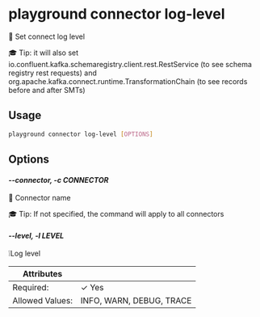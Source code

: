 # playground connector log-level

🧬 Set connect log level  
  
🎓 Tip: it will also set io.confluent.kafka.schemaregistry.client.rest.RestService (to see schema registry rest requests) and org.apache.kafka.connect.runtime.TransformationChain (to see records before and after SMTs)

## Usage

```bash
playground connector log-level [OPTIONS]
```

## Options

#### *--connector, -c CONNECTOR*

🔗 Connector name  
  
🎓 Tip: If not specified, the command will apply to all connectors

#### *--level, -l LEVEL*

❕Log level

| Attributes      | &nbsp;
|-----------------|-------------
| Required:       | ✓ Yes
| Allowed Values: | INFO, WARN, DEBUG, TRACE


